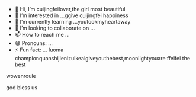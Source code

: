 - 👋 Hi, I’m cuijingfeilover,the girl most beautiful
- 👀 I’m interested in ...ggive cuijingfei happiness
- 🌱 I’m currently learning ...youtookmyheartaway
- 💞️ I’m looking to collaborate on ...
- 📫 How to reach me ...
- 😄 Pronouns: ...
- ⚡ Fun fact: ...
luoma championquanshijienizuikeaigiveyouthebest,moonlightyouare ffeifei the best
<!---iif i if i if
tottiunico6/tottiunico6 is a ✨ special ✨ repository because its `README.md` (this file) appears on your GitHub profile.you are everythingshouyouican
You can click the Prziyouzizaigeinieview link to take a look at your changes.I LOVE YOUyouareunico
--->wowenroule
god bless us
